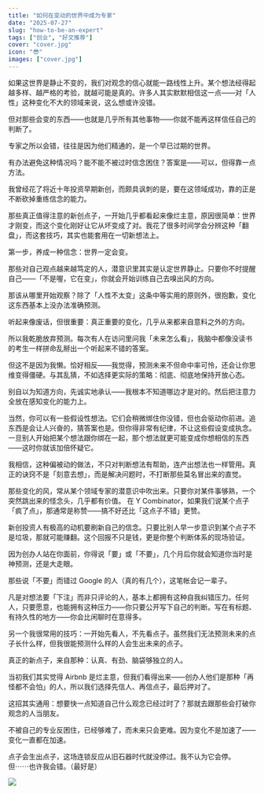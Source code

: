 ```yaml
---
title: "如何在变动的世界中成为专家"
date: "2025-07-27"
slug: "how-to-be-an-expert"
tags: ["创业", "好文推荐"]
cover: "cover.jpg"
icon: "😎"
images: ["cover.jpg"]
---
```

如果这世界是静止不变的，我们对观念的信心就能一路线性上升。某个想法经得起越多样、越严格的考验，就越可能是真的。许多人其实默默相信这一点——对「人性」这种变化不大的领域来说，这么想或许没错。



但对那些会变的东西——也就是几乎所有其他事物——你就不能再这样信任自己的判断了。



专家之所以会错，往往是因为他们精通的，是一个早已过期的世界。



有办法避免这种情况吗？能不能不被过时信念困住？答案是——可以，但得靠一点方法。



我曾经花了将近十年投资早期新创，而颇具讽刺的是，要在这领域成功，靠的正是不断砍掉重练信念的能力。



那些真正值得注意的新创点子，一开始几乎都看起来像烂主意，原因很简单：世界才刚变，而这个变化刚好让它从坏变成了对。我花了很多时间学会分辨这种「翻盘」，而这套技巧，其实也能套用在一切新想法上。



第一步，养成一种信念：世界一定会变。



那些对自己观点越来越笃定的人，潜意识里其实是认定世界静止。只要你不时提醒自己——「不是喔，它在变」，你就会开始训练自己去嗅出风的方向。



那该从哪里开始观察？除了「人性不太变」这条中等实用的原则外，很抱歉，变化这东西基本上没办法准确预测。



听起来像废话，但很重要：真正重要的变化，几乎从来都来自意料之外的方向。



所以我乾脆放弃预测。每次有人在访问里问我「未来怎么看」，我脑中都像没读书的考生一样拼命乱掰出一个听起来不错的答案。



但这不是因为我懒。恰好相反——我觉得，预测未来不但命中率可怜，还会让你思维变得僵硬。与其乱猜，不如选择更实际的策略：彻底、彻底地保持开放心态。



别自以为知道方向，先诚实地承认——我根本不知道哪边才是对的。然后把注意力全放在感知变化的能力上。



当然，你可以有一些假设性想法。它们会稍微绑住你没错，但也会驱动你前进。追东西是会让人兴奋的，猜答案也是。但你得非常有纪律，不让这些假设变成执念。
一旦别人开始把某个想法跟你绑在一起，那个想法就更可能变成你想相信的东西——这时你就该加倍怀疑它。



我相信，这种偏被动的做法，不只对判断想法有帮助，连产出想法也一样管用。真正的诀窍不是「刻意去想」，而是解决问题时，不打断那些莫名冒出来的直觉。



那些变化的风，常从某个领域专家的潜意识中吹出来。只要你对某件事够熟，一个突然跳出来的怪念头，几乎都有价值。
在 Y Combinator，如果我们说某个点子「疯了点」，那通常是称赞——搞不好还比「这点子不错」更赞。



新创投资人有极高的动机要刷新自己的信念。只要比别人早一步意识到某个点子不是垃圾，那就可能赚翻。这个回报不只是钱，更是你整个判断体系的现场验证。



因为创办人站在你面前，你得说「要」或「不要」，几个月后你就会知道你当时是神预测，还是大走眼。



那些说「不要」而错过 Google 的人（真的有几个），这笔帐会记一辈子。



凡是对想法要「下注」而非只评论的人，基本上都拥有这种自我纠错压力。任何人，只要愿意，也能拥有这种压力——你只要公开写下自己的判断。写在有标题、有持久性的地方——你会比闲聊时在意得多。



另一个我很常用的技巧：一开始先看人，不先看点子。虽然我们无法预测未来的点子长什么样，但我很能预测什么样的人会生出未来的点子。



真正的新点子，来自那种：认真、有劲、脑袋够独立的人。



当初我们其实觉得 Airbnb 是烂主意，但我们看得出来——创办人他们是那种「再怪都不会怕」的人，所以我们选择先信人、再信点子，最后押对了。



这招其实通用：想要快一点知道自己什么观念已经过时了？那就去跟那些会打破你观念的人当朋友。



不被自己的专业反困住，已经够难了，而未来只会更难。因为变化不是加速了——变化一直都在加速。



点子会生出点子，这场连锁反应从旧石器时代就没停过。我不认为它会停。
但⋯⋯也许我会错。（最好是）




![](https://prod-files-secure.s3.us-west-2.amazonaws.com/112d0858-5090-4d34-a606-b75eb8d65fd2/46476355-9cf3-4e99-9b7a-3531bc426380/1000202064.png?X-Amz-Algorithm=AWS4-HMAC-SHA256&X-Amz-Content-Sha256=UNSIGNED-PAYLOAD&X-Amz-Credential=ASIAZI2LB4665PUVMAOH%2F20251021%2Fus-west-2%2Fs3%2Faws4_request&X-Amz-Date=20251021T141404Z&X-Amz-Expires=3600&X-Amz-Security-Token=IQoJb3JpZ2luX2VjEF0aCXVzLXdlc3QtMiJIMEYCIQD3O0YwKWNCeYwd70IS500vSjYEgi2STjkC29U9BwSYxgIhANJ7VwrWJdaM56CGCe3J3kvk5XtqsRSxLCJuWN4FmGlZKv8DCBYQABoMNjM3NDIzMTgzODA1IgwxnwiJ5tEtvAggZS8q3AOVnpSSor2IYmwssyiZM%2B2zCAveTWSPhHRQPnVWfTBxVvb6vNhBr6DRtDqZiTaOo2sEdjkmcOApdCRT86KeA5lU4uQHi1pBcP3TN1hqjYyZXuRJdYt94VnqpaOyefHQ%2FBBN%2B5%2FvUcSVJFeWl2%2BBCETcbS34GcwCwUekxfvSQVKIZ2t0HNBKUg80VQm822JGTJEkVYY4iv7aYVu%2B9i%2BCh3BajZWnlBNWYx%2BIJDAgoOOTqoci0peynvUIIE62slgd%2Bo%2F%2BqhLus5GyBLzxKJeYNnhmYmi2y%2BbdPoYdcQg6ct8rYE0GRfrWia%2FwYkHqVKnUggXMZd%2BoEDRYvPo2nN20hNoM07ylbt61D5LItrG%2Bc9NCdeCCImUIn15OZR9WeCYgagG69FrwWSjRPLrEdng1Olgit%2FYHzv%2Bqgh7NQX8fX7qB4jdWpy8N9IQFvz7f9jXEfRK3X0r2OlsRZFE4fqCbIEQw8Vpls%2FXkH%2FWK7uY%2FvrOySzq8FwFTmM4Nl0p3IsWtnYSIj3cw5WBEv9vaH7mcePD7%2BU8XHvNHPADQqO2vfgwbbsSepeGDp62bv45vEqXfcAyId2nhJ7I3zdYozpnjJDttWWRGP6kxTGT1EOCppbPWALusiLjaAW8IQuosDDDl993HBjqkAcA5gimCoiq%2FJgaeu7ng30c%2FY7w84%2FqJLLdf6KZbmLjI7SlCsSlD6tOHJ3OCxvNcbK8hYeVK51PVFvxS4pxEyYJSuygHDIca7b0WicGNTN77UJETu4VKWFsQd57w5EMC5gvG6aD3LqUzDWqFYpafR8yk18Qv5KpO00UEXibRdzVZEj6lQMm43aflsd7oPFUqZf9xYHBS1MQN9KWBhmq2J0j8k%2Fge&X-Amz-Signature=c56e76e61dba0a2006f8c7c84a02299a6d0d3a7dc7e60191acbca05ab6514e08&X-Amz-SignedHeaders=host&x-amz-checksum-mode=ENABLED&x-id=GetObject)

